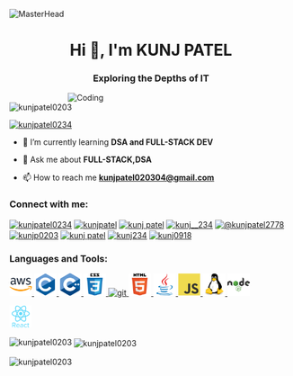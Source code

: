 ![MasterHead](https://user-images.githubusercontent.com/90236635/232446433-d5540fa2-fe28-4bb8-b929-cdb51fe61336.gif)
<h1 align="center">Hi 👋, I'm KUNJ PATEL</h1>
<h3 align="center">Exploring the Depths of IT</h3>

<img align="right" alt="Coding" width="400" src="https://media2.giphy.com/media/v1.Y2lkPTc5MGI3NjExMXR3aXh2eDFqN203OTB5N3Fnd2V1Mm5kMWJnZDAydTM5eXd3c3M5aCZlcD12MV9pbnRlcm5hbF9naWZfYnlfaWQmY3Q9Zw/qgQUggAC3Pfv687qPC/giphy.gif">
 
<p align="left"> <img src="https://komarev.com/ghpvc/?username=kunjpatel0203&label=Profile%20views&color=0e75b6&style=flat" alt="kunjpatel0203" /> </p>

<p align="left"> <a href="https://twitter.com/kunjpatel0234" target="blank"><img src="https://img.shields.io/twitter/follow/kunjpatel0234?logo=twitter&style=for-the-badge" alt="kunjpatel0234" /></a> </p>

- 🌱 I’m currently learning **DSA and FULL-STACK DEV**

- 💬 Ask me about **FULL-STACK,DSA**

- 📫 How to reach me **kunjpatel020304@gmail.com**

<h3 align="left">Connect with me:</h3>
<p align="left">
<a href="https://twitter.com/kunjpatel0234" target="blank"><img align="center" src="https://raw.githubusercontent.com/rahuldkjain/github-profile-readme-generator/master/src/images/icons/Social/twitter.svg" alt="kunjpatel0234" height="30" width="40" /></a>
<a href="https://linkedin.com/in/kunjpatel" target="blank"><img align="center" src="https://raw.githubusercontent.com/rahuldkjain/github-profile-readme-generator/master/src/images/icons/Social/linked-in-alt.svg" alt="kunjpatel" height="30" width="40" /></a>
<a href="https://fb.com/kunj patel" target="blank"><img align="center" src="https://raw.githubusercontent.com/rahuldkjain/github-profile-readme-generator/master/src/images/icons/Social/facebook.svg" alt="kunj patel" height="30" width="40" /></a>
<a href="https://instagram.com/kunj__234" target="blank"><img align="center" src="https://raw.githubusercontent.com/rahuldkjain/github-profile-readme-generator/master/src/images/icons/Social/instagram.svg" alt="kunj__234" height="30" width="40" /></a>
<a href="https://www.youtube.com/c/@kunjpatel2778" target="blank"><img align="center" src="https://raw.githubusercontent.com/rahuldkjain/github-profile-readme-generator/master/src/images/icons/Social/youtube.svg" alt="@kunjpatel2778" height="30" width="40" /></a>
<a href="https://www.codechef.com/users/kunjp0203" target="blank"><img align="center" src="https://cdn.jsdelivr.net/npm/simple-icons@3.1.0/icons/codechef.svg" alt="kunjp0203" height="30" width="40" /></a>
<a href="https://www.hackerrank.com/kunj patel" target="blank"><img align="center" src="https://raw.githubusercontent.com/rahuldkjain/github-profile-readme-generator/master/src/images/icons/Social/hackerrank.svg" alt="kunj patel" height="30" width="40" /></a>
<a href="https://www.leetcode.com/kunj234" target="blank"><img align="center" src="https://raw.githubusercontent.com/rahuldkjain/github-profile-readme-generator/master/src/images/icons/Social/leet-code.svg" alt="kunj234" height="30" width="40" /></a>
<a href="https://discord.gg/kunj0918" target="blank"><img align="center" src="https://raw.githubusercontent.com/rahuldkjain/github-profile-readme-generator/master/src/images/icons/Social/discord.svg" alt="kunj0918" height="30" width="40" /></a>
</p>

<h3 align="left">Languages and Tools:</h3>
<p align="left"> <a href="https://aws.amazon.com" target="_blank" rel="noreferrer"> <img src="https://raw.githubusercontent.com/devicons/devicon/master/icons/amazonwebservices/amazonwebservices-original-wordmark.svg" alt="aws" width="40" height="40"/> </a> 
 <a href="https://www.cprogramming.com/" target="_blank" rel="noreferrer"> <img src="https://raw.githubusercontent.com/devicons/devicon/master/icons/c/c-original.svg" alt="c" width="40" height="40"/> </a> <a href="https://www.w3schools.com/cpp/" target="_blank" rel="noreferrer"> <img src="https://raw.githubusercontent.com/devicons/devicon/master/icons/cplusplus/cplusplus-original.svg" alt="cplusplus" width="40" height="40"/> </a>  
 <a href="https://www.w3schools.com/css/" target="_blank" rel="noreferrer"> <img src="https://raw.githubusercontent.com/devicons/devicon/master/icons/css3/css3-original-wordmark.svg" alt="css3" width="40" height="40"/> </a> 
 <a href="https://git-scm.com/" target="_blank" rel="noreferrer"> <img src="https://www.vectorlogo.zone/logos/git-scm/git-scm-icon.svg" alt="git" width="40" height="40"/> </a> 
 <a href="https://www.w3.org/html/" target="_blank" rel="noreferrer"> <img src="https://raw.githubusercontent.com/devicons/devicon/master/icons/html5/html5-original-wordmark.svg" alt="html5" width="40" height="40"/> </a> 
 <a href="https://www.java.com" target="_blank" rel="noreferrer"> <img src="https://raw.githubusercontent.com/devicons/devicon/master/icons/java/java-original.svg" alt="java" width="40" height="40"/> </a> 
 <a href="https://developer.mozilla.org/en-US/docs/Web/JavaScript" target="_blank" rel="noreferrer"> <img src="https://raw.githubusercontent.com/devicons/devicon/master/icons/javascript/javascript-original.svg" alt="javascript" width="40" height="40"/> </a> 
 <a href="https://www.linux.org/" target="_blank" rel="noreferrer"> <img src="https://raw.githubusercontent.com/devicons/devicon/master/icons/linux/linux-original.svg" alt="linux" width="40" height="40"/> </a> 
 <a href="https://nodejs.org" target="_blank" rel="noreferrer"> <img src="https://raw.githubusercontent.com/devicons/devicon/master/icons/nodejs/nodejs-original-wordmark.svg" alt="nodejs" width="40" height="40"/> </a> 
 
 <a href="https://reactjs.org/" target="_blank" rel="noreferrer"> <img src="https://raw.githubusercontent.com/devicons/devicon/master/icons/react/react-original-wordmark.svg" alt="react" width="40" height="40"/> </a> 
</p>

<p><img align="left" src="https://github-readme-stats.vercel.app/api/top-langs?username=kunjpatel0203&show_icons=true&locale=en&layout=compact" alt="kunjpatel0203" /></p>

<p>&nbsp;<img align="center" src="https://github-readme-stats.vercel.app/api?username=kunjpatel0203&show_icons=true&locale=en" alt="kunjpatel0203" /></p>

<p><img align="center" src="https://github-readme-streak-stats.herokuapp.com/?user=kunjpatel0203&" alt="kunjpatel0203" /></p>

